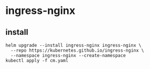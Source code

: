 # ingress-nginx

## install

```
helm upgrade --install ingress-nginx ingress-nginx \
  --repo https://kubernetes.github.io/ingress-nginx \
  --namespace ingress-nginx --create-namespace
kubectl apply -f cm.yaml
```